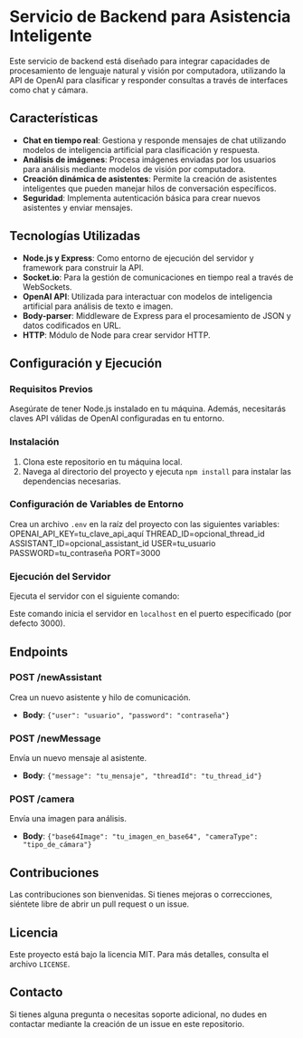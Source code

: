 # Servicio de Backend para Asistencia Inteligente

Este servicio de backend está diseñado para integrar capacidades de procesamiento de lenguaje natural y visión por computadora, utilizando la API de OpenAI para clasificar y responder consultas a través de interfaces como chat y cámara.

## Características

- **Chat en tiempo real**: Gestiona y responde mensajes de chat utilizando modelos de inteligencia artificial para clasificación y respuesta.
- **Análisis de imágenes**: Procesa imágenes enviadas por los usuarios para análisis mediante modelos de visión por computadora.
- **Creación dinámica de asistentes**: Permite la creación de asistentes inteligentes que pueden manejar hilos de conversación específicos.
- **Seguridad**: Implementa autenticación básica para crear nuevos asistentes y enviar mensajes.

## Tecnologías Utilizadas

- **Node.js y Express**: Como entorno de ejecución del servidor y framework para construir la API.
- **Socket.io**: Para la gestión de comunicaciones en tiempo real a través de WebSockets.
- **OpenAI API**: Utilizada para interactuar con modelos de inteligencia artificial para análisis de texto e imagen.
- **Body-parser**: Middleware de Express para el procesamiento de JSON y datos codificados en URL.
- **HTTP**: Módulo de Node para crear servidor HTTP.

## Configuración y Ejecución

### Requisitos Previos

Asegúrate de tener Node.js instalado en tu máquina. Además, necesitarás claves API válidas de OpenAI configuradas en tu entorno.

### Instalación

1. Clona este repositorio en tu máquina local.
2. Navega al directorio del proyecto y ejecuta `npm install` para instalar las dependencias necesarias.

### Configuración de Variables de Entorno

Crea un archivo `.env` en la raíz del proyecto con las siguientes variables:
OPENAI_API_KEY=tu_clave_api_aquí
THREAD_ID=opcional_thread_id
ASSISTANT_ID=opcional_assistant_id
USER=tu_usuario
PASSWORD=tu_contraseña
PORT=3000

### Ejecución del Servidor

Ejecuta el servidor con el siguiente comando:

Este comando inicia el servidor en `localhost` en el puerto especificado (por defecto 3000).

## Endpoints

### POST /newAssistant
Crea un nuevo asistente y hilo de comunicación.
- **Body**: `{"user": "usuario", "password": "contraseña"}`

### POST /newMessage
Envía un nuevo mensaje al asistente.
- **Body**: `{"message": "tu_mensaje", "threadId": "tu_thread_id"}`

### POST /camera
Envía una imagen para análisis.
- **Body**: `{"base64Image": "tu_imagen_en_base64", "cameraType": "tipo_de_cámara"}`

## Contribuciones

Las contribuciones son bienvenidas. Si tienes mejoras o correcciones, siéntete libre de abrir un pull request o un issue.

## Licencia

Este proyecto está bajo la licencia MIT. Para más detalles, consulta el archivo `LICENSE`.

## Contacto

Si tienes alguna pregunta o necesitas soporte adicional, no dudes en contactar mediante la creación de un issue en este repositorio.
